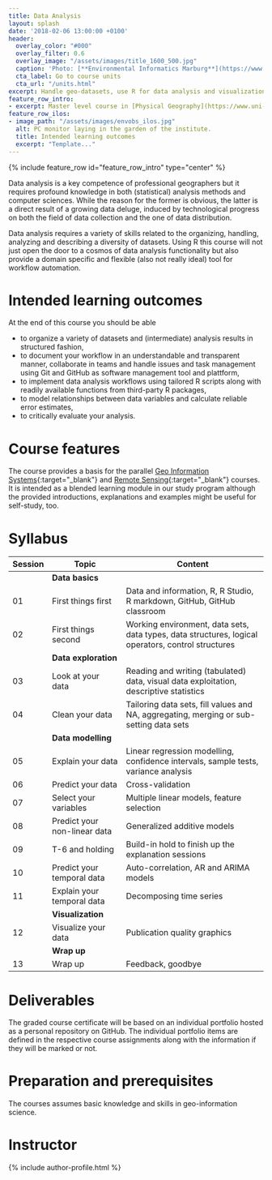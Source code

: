 ```yaml
---
title: Data Analysis
layout: splash
date: '2018-02-06 13:00:00 +0100'
header:
  overlay_color: "#000"
  overlay_filter: 0.6
  overlay_image: "/assets/images/title_1600_500.jpg"
  caption: 'Photo: [**Environmental Informatics Marburg**](https://www.flickr.com/environmentalinformatics-marburg/)'
  cta_label: Go to course units
  cta_url: "/units.html"
excerpt: Handle geo-datasets, use R for data analysis and visualization, train models and estimate errors, and use GitHub for comprehensive documentation and task management.
feature_row_intro:
- excerpt: Master level course in [Physical Geography](https://www.uni-marburg.de/fb19/studium/studiengaenge/msc-phygeo) at Marburg University
feature_row_ilos:
- image_path: "/assets/images/envobs_ilos.jpg"
  alt: PC monitor laying in the garden of the institute.
  title: Intended learning outcomes
  excerpt: "Template..."
---
```


{% include feature_row id="feature_row_intro" type="center" %}

Data analysis is a key competence of professional geographers but it requires profound knowledge in both (statistical) analysis methods and computer sciences. While the reason for the former is obvious, the latter is a direct result of a growing data deluge, induced by technological progress on both the field of data collection and the one of data distribution. 

Data analysis requires a variety of skills related to the organizing, handling, analyzing and describing a diversity of datasets. Using R this course will not just open the door to a cosmos of data analysis functionality but also provide a domain specific and flexible (also not really ideal) tool for workflow automation.

# Intended learning outcomes
At the end of this course you should be able
  
* to organize a variety of datasets and (intermediate) analysis results in structured fashion,
* to document your workflow in an understandable and transparent manner, collaborate in teams and handle issues and task management using Git and GitHub as software management tool and plattform,
* to implement data analysis workflows using tailored R scripts along with readily available functions from third-party R packages,
* to model relationships between data variables and calculate reliable error estimates,
* to critically evaluate your analysis.

# Course features

The course provides a basis for the parallel [Geo Information Systems](https://oer.uni-marburg.de/goto.php?target=crs_327&client_id=mriliasmooc){:target="_blank"} and [Remote Sensing](https://oer.uni-marburg.de/goto.php?target=crs_326&client_id=mriliasmooc){:target="_blank"} courses. It is intended as a blended learning module in our study program although the provided introductions, explanations and examples might be useful for self-study, too.



# Syllabus

| Session | Topic | Content |
|-------|--------|---------|
|| **Data basics** ||
| 01 | First things first | Data and information, R, R Studio, R markdown, GitHub, GitHub classroom |
| 02 | First things second | Working environment, data sets, data types, data structures, logical operators, control structures |
|| **Data exploration** ||
| 03 | Look at your data | Reading and writing (tabulated) data, visual data exploitation, descriptive statistics |
| 04 | Clean your data | Tailoring data sets, fill values and NA, aggregating, merging or sub-setting data sets |
|| **Data modelling** ||
| 05 | Explain your data | Linear regression modelling, confidence intervals, sample tests, variance analysis |
| 06 | Predict your data | Cross-validation |
| 07 | Select your variables | Multiple linear models, feature selection |
| 08 | Predict your non-linear data | Generalized additive models |
| 09 | T-6 and holding | Build-in hold to finish up the explanation sessions |
| 10 | Predict your temporal data | Auto-correlation, AR and ARIMA models |
| 11 | Explain your temporal data | Decomposing time series |
|| **Visualization** ||
| 12 | Visualize your data | Publication quality graphics |
|| **Wrap up** ||
| 13 | Wrap up | Feedback, goodbye |


# Deliverables

The graded course certificate will be based on an individual portfolio hosted as a personal repository on GitHub. The individual portfolio items are defined in the respective course assignments along with the information if they will be marked or not.


# Preparation and prerequisites

The courses assumes basic knowledge and skills in geo-information science.



# Instructor
{% include author-profile.html %}